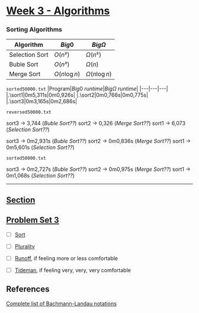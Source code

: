 # [Week 3 - Algorithms](https://cs50.harvard.edu/x/2024/weeks/3/)

### Sorting Algorithms


|Algorithm|$Big 0$|$Big\Omega$|
|---|---|---|
|Selection Sort|$O(n²)$|$\Omega(n²)$|
|Buble Sort|$O(n²)$|$\Omega(n)$|
|Merge Sort|$O(n\log{}n)$|$\Omega(n\log{}n)$|

`sorted50000.txt`
|Program|$Big 0$ _runtime_|$Big\Omega$ _runtime_|
|---|---|---|
|.\sort1|0m5,311s|0m0,926s|
|.\sort2|0m0,766s|0m0,775s|
|.\sort3|0m3,165s|0m2,686s|

`reversed50000.txt`

sort3 -> 3,744 (_Buble Sort??_)
sort2 -> 0,326 (_Merge Sort??_)
sort1 -> 6,073 (_Selection Sort??_)

sort3 -> 0m2,931s (_Buble Sort??_)
sort2 -> 0m0,836s (_Merge Sort??_)
sort1 -> 0m5,601s (_Selection Sort??_)

`sorted50000.txt`

sort3 -> 0m2,727s (_Buble Sort??_)
sort2 -> 0m0,975s (_Merge Sort??_)
sort1 -> 0m1,068s (_Selection Sort??_)


---

## [Section](https://cs50.harvard.edu/x/2024/sections/3/)

## [Problem Set 3](https://cs50.harvard.edu/x/2024/psets/3/)

- [ ] [Sort](https://cs50.harvard.edu/x/2024/psets/3/sort/)
- [ ] [Plurality](https://cs50.harvard.edu/x/2024/psets/3/plurality/)
- [ ] [Runoff](https://cs50.harvard.edu/x/2024/psets/3/runoff/), if feeling more or less comfortable
- [ ] [Tideman](https://cs50.harvard.edu/x/2024/psets/3/tideman/), if feeling very, very, very comfortable


## References

[Complete list of Bachmann-Landau notations](https://texblog.org/2014/06/24/big-o-and-related-notations-in-latex/)